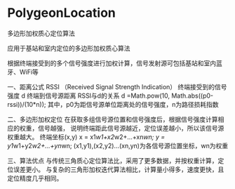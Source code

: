 # PolygeonLocation
多边形加权质心定位算法

应用于基站和室内定位的多边形加权质心算法

根据终端接受到的多个信号强度进行加权计算，信号发射源可包括基站和室内蓝牙、WiFi等

一、距离公式
RSSI （Received Signal Strength Indication） 终端接受到的信号强度
d 终端到信号源距离
RSSI与d的关系
d =Math.pow(10, Math.abs((p0-rssi))/(10*n));
其中，p0为距信号源单位距离处的信号强度，n为路径损耗指数

二、多边形加权定位
在获取多组信号源位置和信号强度后，根据信号强度计算相应的权重，信号越强，
说明终端距此信号源越近，定位误差越小，所以该信号源权重越大。
终端坐标(x,y)
x = x1*w1+x2*w2+...+xn*wn;
y = y1*w1+y2*w2+...+yn*wn;
(x1,y1),(x2,y2)...(xn,yn)为各信号源位置坐标，wn为权重

三、算法优点
与传统三角质心定位算法比，采用了更多数据，并按权重计算，定位误差更小。
与复杂的三角形加权迭代算法相比，计算量小得多，速度更快，且定位精度几乎相同。
